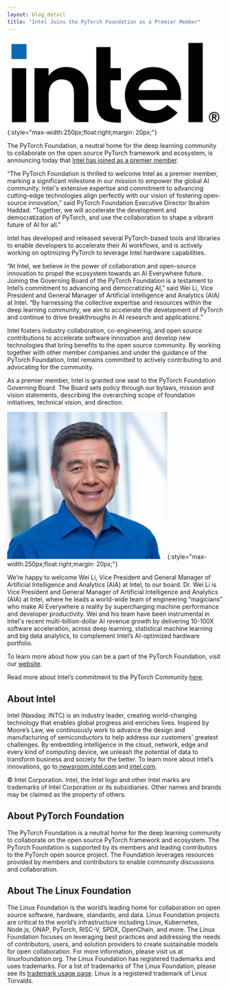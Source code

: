 ```yaml
---
layout: blog_detail
title: "Intel Joins the PyTorch Foundation as a Premier Member"
---
```


![Intel logo](/assets/images/intel-new-logo.svg){:style="max-width:250px;float:right;margin: 20px;"}

The PyTorch Foundation, a neutral home for the deep learning community to collaborate on the open source PyTorch framework and ecosystem, is announcing today that [Intel has joined as a premier member](https://www.intel.com/content/www/us/en/developer/articles/technical/ai-everywhere-intel-joins-pytorch-foundation). 

“The PyTorch Foundation is thrilled to welcome Intel as a premier member, marking a significant milestone in our mission to empower the global AI community. Intel's extensive expertise and commitment to advancing cutting-edge technologies align perfectly with our vision of fostering open-source innovation,” said PyTorch Foundation Executive Director Ibrahim Haddad. “Together, we will accelerate the development and democratization of PyTorch, and use the collaboration to shape a vibrant future of AI for all.”

Intel has developed and released several PyTorch-based tools and libraries to enable developers to accelerate their AI workflows, and is actively working on optimizing PyTorch to leverage Intel hardware capabilities.

“At Intel, we believe in the power of collaboration and open-source innovation to propel the ecosystem towards an AI Everywhere future. Joining the Governing Board of the PyTorch Foundation is a testament to Intel’s commitment to advancing and democratizing AI,” said Wei Li, Vice President and General Manager of Artificial Intelligence and Analytics (AIA) at Intel. “By harnessing the collective expertise and resources within the deep learning community, we aim to accelerate the development of PyTorch and continue to drive breakthroughs in AI research and applications.”

Intel fosters industry collaboration, co-engineering, and open source contributions to accelerate software innovation and develop new technologies that bring benefits to the open source community. By working together with other member companies and under the guidance of the PyTorch Foundation, Intel remains committed to actively contributing to and advocating for the community.

As a premier member, Intel is granted one seat to the PyTorch Foundation Governing Board. The Board sets policy through our bylaws, mission and vision statements, describing the overarching scope of foundation initiatives, technical vision, and direction.

![Wei Li](/assets/images/wei-li.jpg){:style="max-width:250px;float:right;margin: 20px;"}

We’re happy to welcome Wei Li, Vice President and General Manager of Artificial Intelligence and Analytics (AIA)  at Intel, to our board.  Dr. Wei Li is Vice President and General Manager of Artificial Intelligence and Analytics (AIA) at Intel, where he leads a world-wide team of engineering “magicians” who make AI Everywhere a reality by supercharging machine performance and developer productivity.  Wei and his team have been instrumental in Intel's recent multi-billion-dollar AI revenue growth by delivering 10-100X software acceleration, across deep learning, statistical machine learning and big data analytics, to complement Intel’s AI-optimized hardware portfolio.  

To learn more about how you can be a part of the PyTorch Foundation, visit our [website](https://pytorch.org/join).

Read more about Intel’s commitment to the PyTorch Community [here](https://www.intel.com/content/www/us/en/developer/articles/technical/ai-everywhere-intel-joins-pytorch-foundation.html#gs.4984sj).

## About Intel

Intel (Nasdaq: INTC) is an industry leader, creating world-changing technology that enables global progress and enriches lives. Inspired by Moore’s Law, we continuously work to advance the design and manufacturing of semiconductors to help address our customers’ greatest challenges. By embedding intelligence in the cloud, network, edge and every kind of computing device, we unleash the potential of data to transform business and society for the better. To learn more about Intel’s innovations, go to[ newsroom.intel.com](https://newsroom.intel.com/) and [intel.com](https://intel.com/). 

© Intel Corporation. Intel, the Intel logo and other Intel marks are trademarks of Intel Corporation or its subsidiaries. Other names and brands may be claimed as the property of others.

## About  PyTorch Foundation

The PyTorch Foundation is a neutral home for the deep learning community to collaborate on the open source PyTorch framework and ecosystem. The PyTorch Foundation is supported by its members and leading contributors to the PyTorch open source project. The Foundation leverages resources provided by members and contributors to enable community discussions and collaboration.

## About The Linux Foundation

The Linux Foundation is the world’s leading home for collaboration on open source software, hardware, standards, and data. Linux Foundation projects are critical to the world’s infrastructure including Linux, Kubernetes, Node.js, ONAP, PyTorch, RISC-V, SPDX, OpenChain, and more. The Linux Foundation focuses on leveraging best practices and addressing the needs of contributors, users, and solution providers to create sustainable models for open collaboration. For more information, please visit us at linuxfoundation.org. The Linux Foundation has registered trademarks and uses trademarks. For a list of trademarks of The Linux Foundation, please see its [trademark usage page](https://www.linuxfoundation.org/legal/trademark-usage). Linux is a registered trademark of Linus Torvalds.